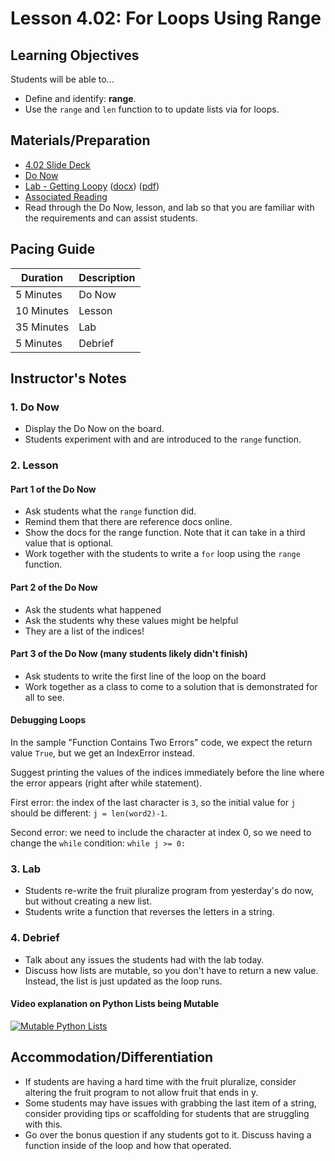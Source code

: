 # Lesson 4.02: For Loops Using Range

## Learning Objectives

Students will be able to...

* Define and identify: **range**.
* Use the `range` and `len` function to to update lists via for loops.

## Materials/Preparation

* [4.02 Slide Deck](https://github.com/TEALSK12/2nd-semester-introduction-to-computer-science/raw/master/units/4_unit/slidedecks/Intro%20Python%204.02%20TEALS.pptx)
* [Do Now][]
* [Lab - Getting Loopy][] ([docx][]) ([pdf][])
* [Associated Reading](https://tealsk12.github.io/2nd-semester-introduction-to-computer-science/readings.md#associatedreadings/4.2)
* Read through the Do Now, lesson, and lab so that you are familiar with the requirements and can assist students.

## Pacing Guide

| **Duration** | **Description** |
| ----------   | -----------     |
| 5 Minutes    | Do Now          |
| 10 Minutes   | Lesson          |
| 35 Minutes   | Lab             |
| 5 Minutes    | Debrief         |

## Instructor's Notes

### 1. Do Now

* Display the Do Now on the board.
* Students experiment with and are introduced to the `range` function.

### 2. Lesson

#### Part 1 of the Do Now

* Ask students what the `range` function did.
* Remind them that there are reference docs online.
* Show the docs for the range function. Note that it can take in a third value that is optional.
* Work together with the students to write a `for` loop using the `range` function.

#### Part 2 of the Do Now

* Ask the students what happened
* Ask the students why these values might be helpful
* They are a list of the indices!

#### Part 3 of the Do Now (many students likely didn't finish)

* Ask students to write the first line of the loop on the board
* Work together as a class to come to a solution that is demonstrated for all to see.

#### Debugging Loops

In the sample "Function Contains Two Errors" code, we expect the return value `True`, but we get an IndexError instead.

Suggest printing the values of the indices immediately before the line where the error appears (right after while statement). 

First error: the index of the last character is `3`, so the initial value for `j` should be different:
`j = len(word2)-1`.

Second error: we need to include the character at index 0, so we need to change the `while` condition:
`while j >= 0:`

### 3. Lab

* Students re-write the fruit pluralize program from yesterday's do now, but without creating a new list.
* Students write a function that reverses the letters in a string.

### 4. Debrief

* Talk about any issues the students had with the lab today.
* Discuss how lists are mutable, so you don't have to return a new value. Instead, the list is just updated as the loop runs.

#### Video explanation on Python Lists being Mutable

[![Mutable Python Lists](https://img.youtube.com/vi/_y3PqL4lIzw/0.jpg)](https://youtu.be/_y3PqL4lIzw?t=181)

## Accommodation/Differentiation

* If students are having a hard time with the fruit pluralize, consider altering the fruit program to not allow fruit that ends in y.
* Some students may have issues with grabbing the last item of a string, consider providing tips or scaffolding for students that are struggling with this.
* Go over the bonus question if any students got to it. Discuss having a function inside of the loop and how that operated.

[Do Now]: do_now.md
[Lab - Getting Loopy]: lab.md
[pdf]: https://github.com/TEALSK12/2nd-semester-introduction-to-computer-science/raw/master/units/4_unit/02_lesson/lab.pdf
[docx]: https://github.com/TEALSK12/2nd-semester-introduction-to-computer-science/raw/master/units/4_unit/02_lesson/lab.docx

